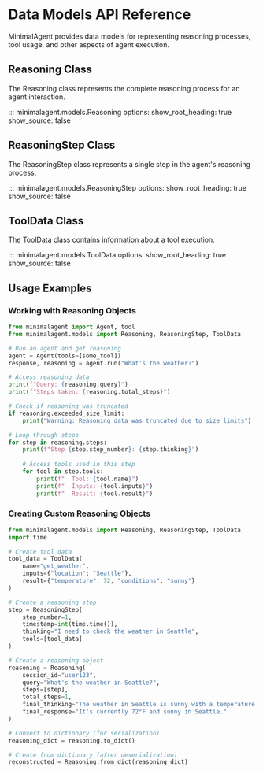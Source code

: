 # Data Models API Reference

MinimalAgent provides data models for representing reasoning processes, tool usage, and other aspects of agent execution.

## Reasoning Class

The Reasoning class represents the complete reasoning process for an agent interaction.

::: minimalagent.models.Reasoning
    options:
      show_root_heading: true
      show_source: false

## ReasoningStep Class

The ReasoningStep class represents a single step in the agent's reasoning process.

::: minimalagent.models.ReasoningStep
    options:
      show_root_heading: true
      show_source: false

## ToolData Class

The ToolData class contains information about a tool execution.

::: minimalagent.models.ToolData
    options:
      show_root_heading: true
      show_source: false

## Usage Examples

### Working with Reasoning Objects

```python
from minimalagent import Agent, tool
from minimalagent.models import Reasoning, ReasoningStep, ToolData

# Run an agent and get reasoning
agent = Agent(tools=[some_tool])
response, reasoning = agent.run("What's the weather?")

# Access reasoning data
print(f"Query: {reasoning.query}")
print(f"Steps taken: {reasoning.total_steps}")

# Check if reasoning was truncated
if reasoning.exceeded_size_limit:
    print("Warning: Reasoning data was truncated due to size limits")

# Loop through steps
for step in reasoning.steps:
    print(f"Step {step.step_number}: {step.thinking}")
    
    # Access tools used in this step
    for tool in step.tools:
        print(f"  Tool: {tool.name}")
        print(f"  Inputs: {tool.inputs}")
        print(f"  Result: {tool.result}")
```

### Creating Custom Reasoning Objects

```python
from minimalagent.models import Reasoning, ReasoningStep, ToolData
import time

# Create tool data
tool_data = ToolData(
    name="get_weather",
    inputs={"location": "Seattle"},
    result={"temperature": 72, "conditions": "sunny"}
)

# Create a reasoning step
step = ReasoningStep(
    step_number=1,
    timestamp=int(time.time()),
    thinking="I need to check the weather in Seattle",
    tools=[tool_data]
)

# Create a reasoning object
reasoning = Reasoning(
    session_id="user123",
    query="What's the weather in Seattle?",
    steps=[step],
    total_steps=1,
    final_thinking="The weather in Seattle is sunny with a temperature of 72 degrees.",
    final_response="It's currently 72°F and sunny in Seattle."
)

# Convert to dictionary (for serialization)
reasoning_dict = reasoning.to_dict()

# Create from dictionary (after deserialization)
reconstructed = Reasoning.from_dict(reasoning_dict)
```